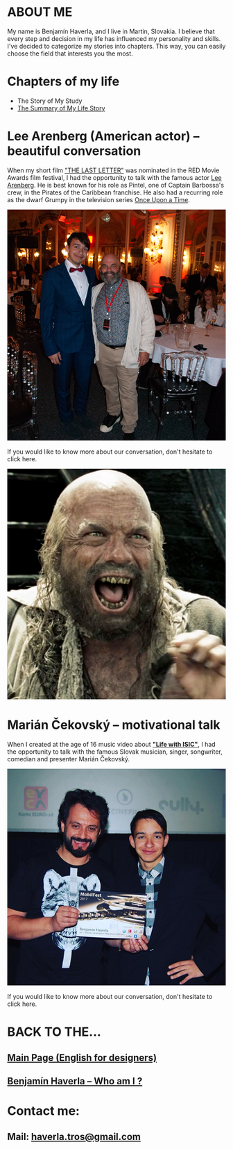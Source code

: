 # ABOUT ME

My name is Benjamín Haverla, and I live in Martin, Slovakia. I believe that every step and decision in my life has influenced my personality and skills. I've decided to categorize my stories into chapters. This way, you can easily choose the field that interests you the most.

# Chapters of my life
- The Story of My Study
- [The Summary of My Life Story](https://github.com/BenjaminHaverla/Summary-of-my-life-story.git)

# Lee Arenberg (American actor) – beautiful conversation
When my short film ["THE LAST LETTER"](https://filmfreeway.com/projects/2082837) was nominated in the RED Movie Awards film festival, I had the opportunity to talk with the famous actor [Lee Arenberg](https://www.imdb.com/name/nm0034305/). He is best known for his role as Pintel, one of Captain Barbossa's crew, in the Pirates of the Caribbean franchise. He also had a recurring role as the dwarf Grumpy in the television series [Once Upon a Time](https://www.imdb.com/title/tt1843230/).

![Benjamín Haverla and Lee Arenberg](Images/lee_aremberg_talk.png)

If you would like to know more about our conversation, don't hesitate to click here.

![Benjamín Haverla and Lee Aremberg](Images/lee_aremberg.png)

# Marián Čekovský – motivational talk
When I created at the age of 16 music video about [**"Life with ISIC"**](https://www.youtube.com/watch?v=07TXVp8rjss&t=9s), I had the opportunity to talk with the famous Slovak musician, singer, songwriter, comedian and presenter Marián Čekovský.

![Benjamín Haverla and Marián Čekovský](Images/marian_cekovsky.png)

If you would like to know more about our conversation, don't hesitate to click here.

# BACK TO THE...
## [Main Page (English for designers)](https://github.com/BenjaminHaverla/English-for-designers.git)
## [Benjamín Haverla – Who am I ?](https://github.com/BenjaminHaverla/First-impression.git)
# Contact me:
## **Mail**: haverla.tros@gmail.com
